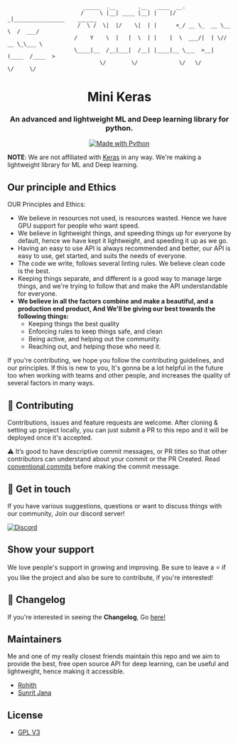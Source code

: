 ```
                        _____  .__       .__   ____  __.                          
                       /     \ |__| ____ |__| |    |/ _|________________    ______
                      /  \ /  \|  |/    \|  | |      <_/ __ \_  __ \__  \  /  ___/
                     /    Y    \  |   |  \  | |    |  \  ___/|  | \// __ \_\___ \ 
                     \____|__  /__|___|  /__| |____|__ \___  >__|  (____  /____  >
                             \/        \/             \/   \/           \/     \/ 
```

<h1 align="center">
  Mini Keras
</h1>

<h3 align="center">
An advanced and lightweight ML and Deep learning library for python.
</h3>

</h3>

<p align="center">

<a href="https://www.python.org/">
    <img src="http://ForTheBadge.com/images/badges/made-with-python.svg" alt="Made with Python" />
</a>

</p>

**NOTE**: We are not affiliated with [Keras](https://github.com/keras-team) in any way.
We're making a lightweight library for ML and Deep learning.

## Our principle and Ethics

OUR Principles and Ethics:

- We believe in resources not used, is resources wasted. Hence we have GPU support for people who want speed.
- We believe in lightweight things, and speeding things up for everyone by default, hence we have kept it 
  lightweight, and speeding it up as we go.
- Having an easy to use API is always recommended and better, our API is easy to use, get started, and suits 
  the needs of everyone.
- The code we write, follows several linting rules. We believe clean code is the best.
- Keeping things separate, and different is a good way to manage large things, and we're trying to follow 
  that and make the API understandable for everyone.
- **We believe in all the factors combine and make a beautiful, and a production end product, And We'll be giving our 
  best towards the following things:**
  - Keeping things the best quality
  - Enforcing rules to keep things safe, and clean
  - Being active, and helping out the community.
  - Reaching out, and helping those who need it.

If you're contributing, we hope you follow the contributing guidelines, and our principles. If this is new 
to you, It's gonna be a lot helpful in the future too when working with teams and other people, and increases 
the quality of several factors in many ways.

## 🤝 Contributing

Contributions, issues and feature requests are welcome. After cloning & setting up project locally, you can just submit 
a PR to this repo and it will be deployed once it's accepted.

⚠️ It’s good to have descriptive commit messages, or PR titles so that other contributors can understand about your 
commit or the PR Created. Read [conventional commits](https://www.conventionalcommits.org/en/v1.0.0-beta.3/) before 
making the commit message.

## 💬 Get in touch

If you have various suggestions, questions or want to discuss things with our community, Join our discord server!

[![Discord](https://discordapp.com/api/guilds/695008516590534758/widget.png?style=shield)](https://discord.gg/cSC5ZZwYGQ)

## Show your support

We love people's support in growing and improving. Be sure to leave a ⭐️ if you like the project and 
also be sure to contribute, if you're interested!

## 📢 Changelog

If you're interested in seeing the **Changelog**, Go [here!](https://github.com/Rohith04MVK/Mini-Keras/blob/main/CHANGELOG.md)

## Maintainers

Me and one of my really closest friends maintain this repo and we aim to provide the best, free open source API for deep learning, can be useful and lightweight, hence making it accessible.

- [Rohith](https://github.com/Rohith04MVK)
- [Sunrit Jana](https://github.com/janaSunrise)

## License

- [GPL V3](https://github.com/Rohith04MVK/Mini-Keras/blob/main/LICENSE)
